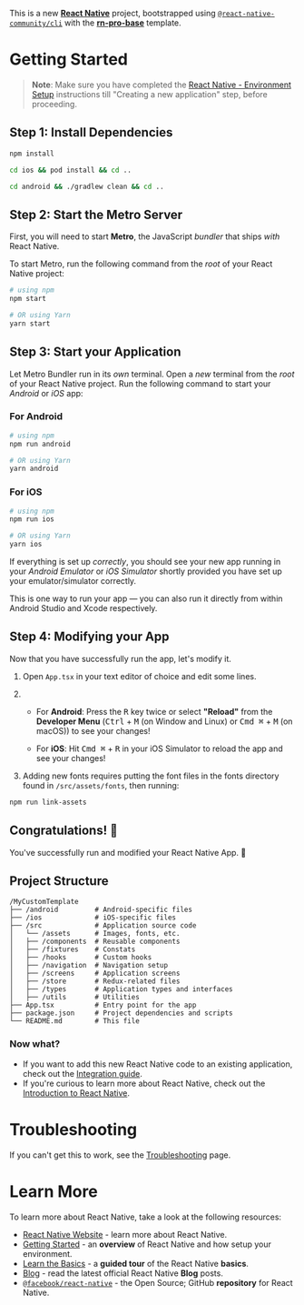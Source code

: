 This is a new [**React Native**](https://reactnative.dev) project, bootstrapped using [`@react-native-community/cli`](https://github.com/react-native-community/cli) with the [**rn-pro-base**](https://github.com/Shai-E/rn-pro-base) template.


# Getting Started

>**Note**: Make sure you have completed the [React Native - Environment Setup](https://reactnative.dev/docs/environment-setup) instructions till "Creating a new application" step, before proceeding.

## Step 1: Install Dependencies

```bash
npm install
```
```bash
cd ios && pod install && cd ..
```
```bash
cd android && ./gradlew clean && cd ..
```

## Step 2: Start the Metro Server

First, you will need to start **Metro**, the JavaScript _bundler_ that ships _with_ React Native.

To start Metro, run the following command from the _root_ of your React Native project:

```bash
# using npm
npm start

# OR using Yarn
yarn start
```

## Step 3: Start your Application

Let Metro Bundler run in its _own_ terminal. Open a _new_ terminal from the _root_ of your React Native project. Run the following command to start your _Android_ or _iOS_ app:

### For Android

```bash
# using npm
npm run android

# OR using Yarn
yarn android
```

### For iOS

```bash
# using npm
npm run ios

# OR using Yarn
yarn ios
```

If everything is set up _correctly_, you should see your new app running in your _Android Emulator_ or _iOS Simulator_ shortly provided you have set up your emulator/simulator correctly.

This is one way to run your app — you can also run it directly from within Android Studio and Xcode respectively.

## Step 4: Modifying your App

Now that you have successfully run the app, let's modify it.

1. Open `App.tsx` in your text editor of choice and edit some lines.

2. 
   * For **Android**: Press the <kbd>R</kbd> key twice or select **"Reload"** from the **Developer Menu** (<kbd>Ctrl</kbd> + <kbd>M</kbd> (on Window and Linux) or <kbd>Cmd ⌘</kbd> + <kbd>M</kbd> (on macOS)) to see your changes!

   * For **iOS**: Hit <kbd>Cmd ⌘</kbd> + <kbd>R</kbd> in your iOS Simulator to reload the app and see your changes!

3. Adding new fonts requires putting the font files in the fonts directory found in `/src/assets/fonts`, then running:

```bash
npm run link-assets
```

## Congratulations! :tada:

You've successfully run and modified your React Native App. :partying_face:

## Project Structure

```
/MyCustomTemplate
├── /android         # Android-specific files
├── /ios             # iOS-specific files
├── /src             # Application source code
│   └── /assets      # Images, fonts, etc.
│   ├── /components  # Reusable components
│   ├── /fixtures    # Constats
│   ├── /hooks       # Custom hooks
│   ├── /navigation  # Navigation setup
│   ├── /screens     # Application screens
│   ├── /store       # Redux-related files
│   ├── /types       # Application types and interfaces
│   ├── /utils       # Utilities
├── App.tsx          # Entry point for the app
├── package.json     # Project dependencies and scripts
└── README.md        # This file
```

### Now what?

- If you want to add this new React Native code to an existing application, check out the [Integration guide](https://reactnative.dev/docs/integration-with-existing-apps).
- If you're curious to learn more about React Native, check out the [Introduction to React Native](https://reactnative.dev/docs/getting-started).

# Troubleshooting

If you can't get this to work, see the [Troubleshooting](https://reactnative.dev/docs/troubleshooting) page.

# Learn More

To learn more about React Native, take a look at the following resources:

- [React Native Website](https://reactnative.dev) - learn more about React Native.
- [Getting Started](https://reactnative.dev/docs/environment-setup) - an **overview** of React Native and how setup your environment.
- [Learn the Basics](https://reactnative.dev/docs/getting-started) - a **guided tour** of the React Native **basics**.
- [Blog](https://reactnative.dev/blog) - read the latest official React Native **Blog** posts.
- [`@facebook/react-native`](https://github.com/facebook/react-native) - the Open Source; GitHub **repository** for React Native.
